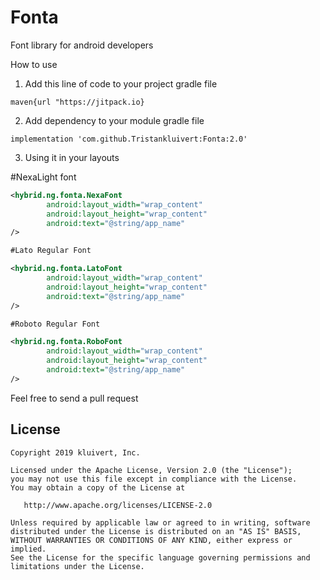 # Fonta
Font library for android developers

How to use

1. Add this line of code to your project gradle file


```maven{url "https://jitpack.io}```

2. Add dependency to your module gradle file

```implementation 'com.github.Tristankluivert:Fonta:2.0'```

3. Using it in your layouts

#NexaLight font

```xml
<hybrid.ng.fonta.NexaFont 
        android:layout_width="wrap_content"
        android:layout_height="wrap_content"
        android:text="@string/app_name"
/>

#Lato Regular Font

<hybrid.ng.fonta.LatoFont
        android:layout_width="wrap_content"
        android:layout_height="wrap_content"
        android:text="@string/app_name"
/>

#Roboto Regular Font

<hybrid.ng.fonta.RoboFont
        android:layout_width="wrap_content"
        android:layout_height="wrap_content"
        android:text="@string/app_name"
/>
```

 
 Feel free to send a pull request

License
--------

    Copyright 2019 kluivert, Inc.

    Licensed under the Apache License, Version 2.0 (the "License");
    you may not use this file except in compliance with the License.
    You may obtain a copy of the License at

       http://www.apache.org/licenses/LICENSE-2.0

    Unless required by applicable law or agreed to in writing, software
    distributed under the License is distributed on an "AS IS" BASIS,
    WITHOUT WARRANTIES OR CONDITIONS OF ANY KIND, either express or implied.
    See the License for the specific language governing permissions and
    limitations under the License.
